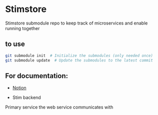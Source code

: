 # Stimstore

Stimstore submodule repo to keep track of microservices and enable running together

## to use 

```bash
git submodule init  # Initialize the submodules (only needed once)
git submodule update  # Update the submodules to the latest commit
```

## For documentation:
- [Notion](https://volchek.notion.site/StimStore-bd6043f2be9c4e87ac23097ddcb1d40f?pvs=4)

- Stim backend

Primary service the web service communicates with
